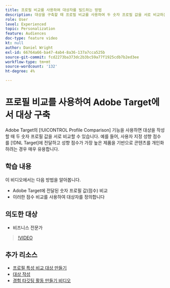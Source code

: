 ```yaml
---
title: 프로필 비교를 사용하여 대상자를 빌드하는 방법
description: 대상을 구축할 때 프로필 비교를 사용하여 두 숫자 프로필 값을 서로 비교하는 방법에 대해 알아봅니다.
role: User
level: Experienced
topic: Personalization
feature: Audiences
doc-type: feature video
kt: null
author: Daniel Wright
exl-id: 66764a66-ba47-4ab4-8a36-137a7cca525b
source-git-commit: fcd2273ba373dc2b3bc59a77f1925cdb7b2ed3ee
workflow-type: tm+mt
source-wordcount: '132'
ht-degree: 4%

---
```


# 프로필 비교를 사용하여 Adobe Target에서 대상 구축

Adobe Target의 [!UICONTROL Profile Comparison] 기능을 사용하면 대상을 작성할 때 두 숫자 프로필 값을 서로 비교할 수 있습니다. 예를 들어, 사용자 지정 성향 점수를 [!DNL Target]에 전달하고 성향 점수가 가장 높은 제품을 기반으로 콘텐츠를 개인화하려는 경우 매우 유용합니다.

## 학습 내용

이 비디오에서는 다음 방법을 알아봅니다.

* Adobe Target에 전달된 숫자 프로필 값(점수) 비교
* 이러한 점수 비교를 사용하여 대상자를 정의합니다

## 의도한 대상

* 비즈니스 전문가

>[!VIDEO](https://video.tv.adobe.com/v/23218/?quality=12)

## 추가 리소스

* [프로필 특성 비교 대상 만들기](https://experienceleague.adobe.com/docs/target/using/audiences/create-audiences/creating-a-profile-attribute-comparison-audience.html?lang=en)
* [대상 작성](https://experienceleague.adobe.com/docs/target/using/audiences/create-audiences/create-audience.html?lang=en)
* [경험 타깃팅 활동 만들기 비디오](../activities/create-experience-targeting-activities.md)
